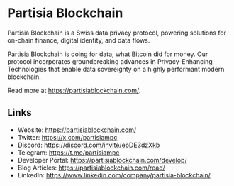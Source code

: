 
# Partisia Blockchain

Partisia Blockchain is a Swiss data privacy protocol, powering solutions for on-chain finance, digital identity, and data flows.

Partisia Blockchain is doing for data, what Bitcoin did for money. Our protocol incorporates groundbreaking advances in Privacy-Enhancing Technologies that enable data sovereignty on a highly performant modern blockchain.

Read more at <https://partisiablockchain.com/>.

## Links

* Website: <https://partisiablockchain.com/>
* Twitter: <https://x.com/partisiampc>
* Discord: <https://discord.com/invite/epDE3dzXkb>
* Telegram: <https://t.me/partisiampc>
* Developer Portal: <https://partisiablockchain.com/develop/>
* Blog Articles: <https://partisiablockchain.com/read/>
* LinkedIn: <https://www.linkedin.com/company/partisia-blockchain/>
